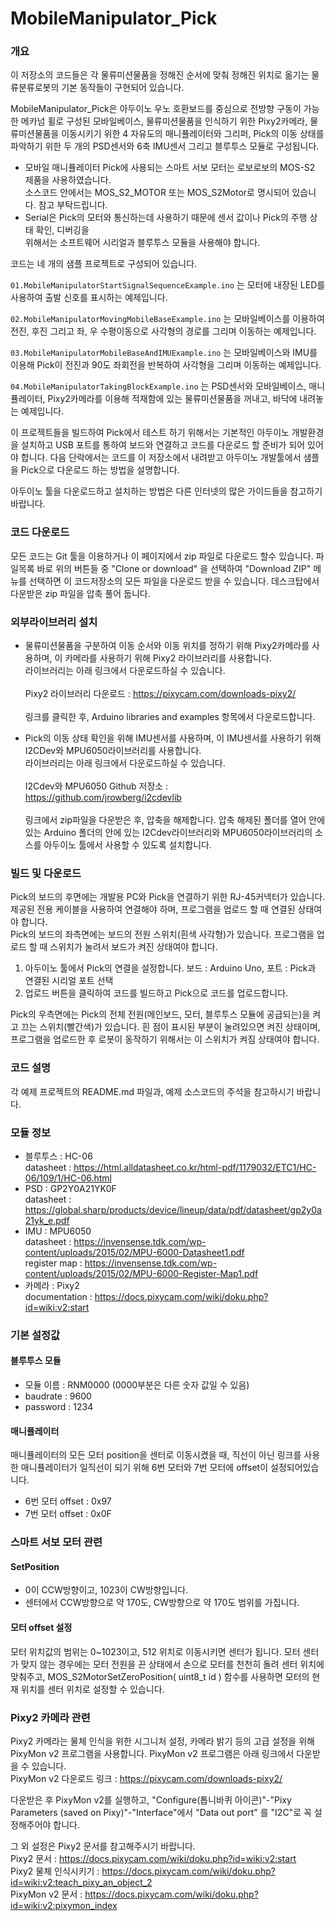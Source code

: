 # MobileManipulator_Pick

### 개요

이 저장소의 코드들은 각 물류미션물품을 정해진 순서에 맞춰 정해진 위치로 옮기는 물류분류로봇의 기본 동작들이 구현되어 있습니다.

MobileManipulator_Pick은 아두이노 우노 호환보드를 중심으로 전방향 구동이 가능한 메카넘 휠로 구성된 모바일베이스, 물류미션물품을 인식하기 위한 Pixy2카메라, 물류미션물품을 이동시키기 위한 4 자유도의 매니퓰레이터와 그리퍼, Pick의 이동 상태를 파악하기 위한 두 개의 PSD센서와 6축 IMU센서 그리고 블루투스 모듈로 구성됩니다.

 * 모바일 매니퓰레이터 Pick에 사용되는 스마트 서보 모터는 로보로보의 MOS-S2 제품을 사용하였습니다.\
 소스코드 안에서는 MOS_S2_MOTOR 또는 MOS_S2Motor로 명시되어 있습니다. 참고 부탁드립니다.
 * Serial은 Pick의 모터와 통신하는데 사용하기 때문에 센서 값이나 Pick의 주행 상태 확인, 디버깅을\
 위해서는 소프트웨어 시리얼과 블루투스 모듈을 사용해야 합니다.

코드는 네 개의 샘플 프로젝트로 구성되어 있습니다.

```01.MobileManipulatorStartSignalSequenceExample.ino``` 는 모터에 내장된 LED를 사용하여 출발 신호를 표시하는 예제입니다.

```02.MobileManipulatorMovingMobileBaseExample.ino``` 는 모바일베이스를 이용하여 전진, 후진 그리고 좌, 우 수평이동으로 사각형의 경로를 그리며 이동하는 예제입니다.

```03.MobileManipulatorMobileBaseAndIMUExample.ino``` 는 모바일베이스와 IMU를 이용해 Pick이 전진과 90도 좌회전을 반복하여 사각형을 그리며 이동하는 예제입니다.

```04.MobileManipulatorTakingBlockExample.ino``` 는 PSD센서와 모바일베이스, 매니퓰레이터, Pixy2카메라를 이용해 적재함에 있는 물류미션물품을 꺼내고, 바닥에 내려놓는 예제입니다.

이 프로젝트들을 빌드하여 Pick에서 테스트 하기 위해서는 기본적인 아두이노 개발환경을 설치하고 USB 포트를 통하여 보드와 연결하고 코드를 다운로드 할 준비가 되어 있어야 합니다. 다음 단락에서는 코드를 이 저장소에서 내려받고 아두이노 개발툴에서 샘플을 Pick으로 다운로드 하는 방법을 설명합니다.

아두이노 툴을 다운로드하고 설치하는 방법은 다른 인터넷의 많은 가이드들을 참고하기 바랍니다.

### 코드 다운로드

모든 코드는 Git 툴을 이용하거나 이 페이지에서 zip 파일로 다운로드 할수 있습니다.
파일목록 바로 위의 버튼들 중 "Clone or download" 을 선택하여 "Download ZIP" 메뉴를 선택하면 이 코드저장소의 모든 파일을 다운로드 받을 수 있습니다.
데스크탑에서 다운받은 zip 파일을 압축 풀어 둡니다.

### 외부라이브러리 설치

 - 물류미션물품을 구분하여 이동 순서와 이동 위치를 정하기 위해 Pixy2카메라를 사용하며, 이 카메라를 사용하기 위해 Pixy2 라이브러리를 사용합니다.\
라이브러리는 아래 링크에서 다운로드하실 수 있습니다.\
\
Pixy2 라이브러리 다운로드 : https://pixycam.com/downloads-pixy2/ \
\
링크를 클릭한 후, Arduino libraries and examples 항목에서 다운로드합니다.

 - Pick의 이동 상태 확인을 위해 IMU센서를 사용하며, 이 IMU센서를 사용하기 위해 I2CDev와 MPU6050라이브러리를 사용합니다.\
라이브러리는 아래 링크에서 다운로드하실 수 있습니다.\
\
I2Cdev와 MPU6050 Github 저장소 : https://github.com/jrowberg/i2cdevlib \
\
링크에서 zip파일을 다운받은 후, 압축을 해제합니다. 압축 해제된 폴더를 열어 안에 있는 Arduino 폴더의 안에 있는 I2Cdev라이브러리와 MPU6050라이브러리의 소스를 아두이노 툴에서 사용할 수 있도록 설치합니다.


### 빌드 및 다운로드

Pick의 보드의 후면에는 개발용 PC와 Pick을 연결하기 위한 RJ-45커넥터가 있습니다. 제공된 전용 케이블을 사용하여 연결해야 하며, 프로그램을 업로드 할 때 연결된 상태여야 합니다.\
Pick의 보드의 좌측면에는 보드의 전원 스위치(흰색 사각형)가 있습니다. 프로그램을 업로드 할 때 스위치가 눌려서 보드가 켜진 상태여야 합니다.

1. 아두이노 툴에서 Pick의 연결을 설정합니다. 보드 : Arduino Uno, 포트 : Pick과 연결된 시리얼 포트 선택
2. 업로드 버튼을 클릭하여 코드를 빌드하고 Pick으로 코드를 업로드합니다.

Pick의 우측면에는 Pick의 전체 전원(메인보드, 모터, 블루투스 모듈에 공급되는)을 켜고 끄는 스위치(빨간색)가 있습니다. 흰 점이 표시된 부분이 눌려있으면 켜진 상태이며, 프로그램을 업로드한 후 로봇이 동작하기 위해서는 이 스위치가 켜짐 상태여야 합니다.

### 코드 설명

각 예제 프로젝트의 README.md 파일과, 예제 소스코드의 주석을 참고하시기 바랍니다.

### 모듈 정보
 - 블루투스 : HC-06\
 datasheet : https://html.alldatasheet.co.kr/html-pdf/1179032/ETC1/HC-06/109/1/HC-06.html
 - PSD : GP2Y0A21YK0F\
 datasheet : https://global.sharp/products/device/lineup/data/pdf/datasheet/gp2y0a21yk_e.pdf
 - IMU : MPU6050\
 datasheet : https://invensense.tdk.com/wp-content/uploads/2015/02/MPU-6000-Datasheet1.pdf \
 register map : https://invensense.tdk.com/wp-content/uploads/2015/02/MPU-6000-Register-Map1.pdf
 - 카메라 : Pixy2\
 documentation : https://docs.pixycam.com/wiki/doku.php?id=wiki:v2:start

### 기본 설정값

#### 블루투스 모듈
 - 모듈 이름 : RNM0000 (0000부분은 다른 숫자 값일 수 있음)
 - baudrate : 9600
 - password : 1234

#### 매니퓰레이터
매니퓰레이터의 모든 모터 position을 센터로 이동시켰을 때, 직선이 아닌 링크를 사용한 매니퓰레이터가 일직선이 되기 위해 6번 모터와 7번 모터에 offset이 설정되어있습니다.
 - 6번 모터 offset : 0x97
 - 7번 모터 offset : 0x0F

### 스마트 서보 모터 관련
#### SetPosition
 - 0이 CCW방향이고, 1023이 CW방향입니다.
 - 센터에서 CCW방향으로 약 170도, CW방향으로 약 170도 범위를 가집니다.

#### 모터 offset 설정
모터 위치값의 범위는 0~1023이고, 512 위치로 이동시키면 센터가 됩니다. 모터 센터가 맞지 않는 경우에는 모터 전원을 끈 상태에서 손으로 모터를 천천히 돌려 센터 위치에 맞춰주고, MOS_S2MotorSetZeroPosition( uint8_t id ) 함수를 사용하면 모터의 현재 위치를 센터 위치로 설정할 수 있습니다.

### Pixy2 카메라 관련
Pixy2 카메라는 물체 인식을 위한 시그니처 설정, 카메라 밝기 등의 고급 설정을 위해 PixyMon v2 프로그램을 사용합니다.
PixyMon v2 프로그램은 아래 링크에서 다운받을 수 있습니다.\
PixyMon v2 다운로드 링크 : https://pixycam.com/downloads-pixy2/

다운받은 후 PixyMon v2를 실행하고, "Configure(톱니바퀴 아이콘)"-"Pixy Parameters (saved on Pixy)"-"Interface"에서 "Data out port" 를 "I2C"로 꼭 설정해주어야 합니다.

그 외 설정은 Pixy2 문서를 참고해주시기 바랍니다.\
Pixy2 문서 : https://docs.pixycam.com/wiki/doku.php?id=wiki:v2:start \
Pixy2 물체 인식시키기 : https://docs.pixycam.com/wiki/doku.php?id=wiki:v2:teach_pixy_an_object_2 \
PixyMon v2 문서 : https://docs.pixycam.com/wiki/doku.php?id=wiki:v2:pixymon_index
